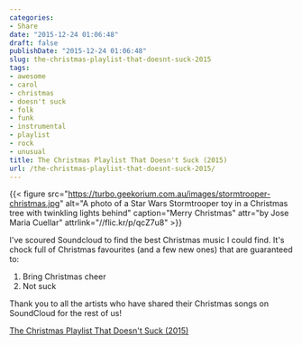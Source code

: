 ```yaml
---
categories:
- Share
date: "2015-12-24 01:06:48"
draft: false
publishDate: "2015-12-24 01:06:48"
slug: the-christmas-playlist-that-doesnt-suck-2015
tags:
- awesome
- carol
- christmas
- doesn't suck
- folk
- funk
- instrumental
- playlist
- rock
- unusual
title: The Christmas Playlist That Doesn't Suck (2015)
url: /the-christmas-playlist-that-doesnt-suck-2015/
---
```


{{< figure src="https://turbo.geekorium.com.au/images/stormtrooper-christmas.jpg" alt="A photo of a Star Wars Stormtrooper toy in a Christmas tree with twinkling lights behind" caption="Merry Christmas" attr="by Jose Maria Cuellar" attrlink="//flic.kr/p/qcZ7u8" >}}

I've scoured Soundcloud to find the best Christmas music I could find. It's chock full of Christmas favourites (and a few new ones) that are guaranteed to:

1.  Bring Christmas cheer 
2.  Not suck

Thank you to all the artists who have shared their Christmas songs on SoundCloud for the rest of us!

[The Christmas Playlist That Doesn't Suck (2015)](//soundcloud.com/screenbeard/sets/christmas-playlist-2015)
